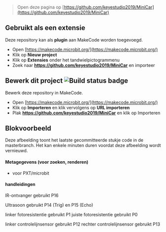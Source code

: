 > Open deze pagina op [https://github.com/keyestudio2019/MiniCar](https://github.com/keyestudio2019/MiniCar)
## Gebruikt als een extensie

Deze repository kan als **plugin** aan MakeCode worden toegevoegd.

* Open [https://makecode.microbit.org/](https://makecode.microbit.org/)
* Klik op **Nieuw project**
* Klik op **Extensies** onder het tandwielpictogrammenu
* Zoek naar **https://github.com/keyestudio2019/MiniCar** en importeer

## Bewerk dit project ![Build status badge](https://github.com/mworkfun/pxt-k-bit/workflows/MakeCode/badge.svg)

Bewerk deze repository in MakeCode.

* Open [https://makecode.microbit.org/](https://makecode.microbit.org/)
* Klik op **Importeren** en klik vervolgens op **URL importeren**
* Plak **https://github.com/keyestudio2019/MiniCar** en klik op Importeren

## Blokvoorbeeld

Deze afbeelding toont het laatste gecommitteerde stukje code in de masterbranch.
Het kan enkele minuten duren voordat deze afbeelding wordt vernieuwd.



#### Metagegevens (voor zoeken, renderen)

* voor PXT/microbit
<script src="https://makecode.com/gh-pages-embed.js"></script><script>makeCodeRender("{{ site.makecode.home_url }}", "{{ site.github.owner_name }}/{{ site.github.repository_name }}");</script>

#### handleidingen

IR-ontvanger gebruikt P16

Ultrasoon gebruikt P14 (Trig) en P15 (Echo)

linker fotoresistentie gebruikt P1
juiste fotoresistentie gebruikt P0

linker controlelijnsensor gebruikt P12
rechter controlelijnsensor gebruikt P13
